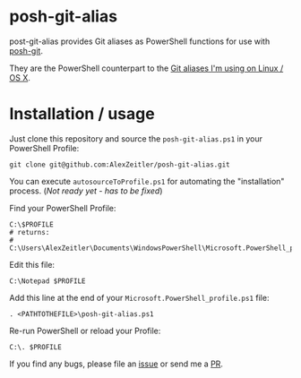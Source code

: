 # posh-git-alias
post-git-alias provides Git aliases as PowerShell functions for use with [posh-git](https://github.com/dahlbyk/posh-git).

They are the PowerShell counterpart to the [Git aliases I'm using on Linux / OS X](https://github.com/AlexZeitler/dotfiles/blob/master/profiles/cygwin/git/gitshrc).

# Installation / usage

Just clone this repository and source the `posh-git-alias.ps1` in your PowerShell Profile:

```
git clone git@github.com:AlexZeitler/posh-git-alias.git
```
You can execute `autosourceToProfile.ps1` for automating the "installation" process. (*Not ready yet - has to be fixed*)

Find your PowerShell Profile:
```
C:\$PROFILE
# returns:
# C:\Users\AlexZeitler\Documents\WindowsPowerShell\Microsoft.PowerShell_profile.ps1
```

Edit this file:
```
C:\Notepad $PROFILE
```

Add this line at the end of your `Microsoft.PowerShell_profile.ps1` file:
```
. <PATHTOTHEFILE>\posh-git-alias.ps1
```

Re-run PowerShell or reload your Profile:
```
C:\. $PROFILE
```

If you find any bugs, please file an [issue](https://github.com/AlexZeitler/posh-git-alias/issues) or send me a [PR](https://github.com/AlexZeitler/posh-git-alias/pulls).
